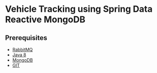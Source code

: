 # Vehicle Tracking using Spring Data Reactive MongoDB

## Prerequisites

* [RabbitMQ](https://spring.io/guides/gs/messaging-rabbitmq/)
* [Java 8](https://www.oracle.com/technetwork/java/javase/downloads/jdk8-downloads-2133151.html)
* [MongoDB](https://www.mongodb.com/download-center/community)
* [GIT](https://git-scm.com/downloads)

